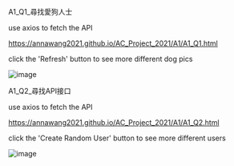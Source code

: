 A1_Q1_尋找愛狗人士

use axios to fetch the API

https://annawang2021.github.io/AC_Project_2021/A1/A1_Q1.html

click the 'Refresh' button to see more different dog pics

![image](https://user-images.githubusercontent.com/77376405/120057490-2129e600-c076-11eb-88d8-3e4e5eb37f2e.png)



A1_Q2_尋找API接口

use axios to fetch the API

https://annawang2021.github.io/AC_Project_2021/A1/A1_Q2.html

click the 'Create Random User' button to see more different users

![image](https://user-images.githubusercontent.com/77376405/120060515-e4b4b500-c08a-11eb-9a8c-6644c5dedf14.png)

